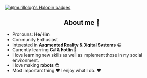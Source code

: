 [![@murillolog's Holopin badges](https://holopin.me/murillolog)](https://holopin.io/@murillolog)

<h2 align="center">About me 🧐 </h2>

- Pronouns: **He/Him**
- Community Enthusiast
- Interested in **Augmented Reality & Digital Systems** :grinning:
- Currently learning **C# & Kotlin** :star_struck:
- I love learning new skills as well as implement those in my social environment.
- I love making **robots** :sunglasses:
- Most important thing :heart: I enjoy what I do. :heart:

<!--## Más sobre mí :man:
Me desenvuelvo en áreas 
:purple_heart: Kind people are my kinda people

:100: Radical for Jesus

:star: Uniquely naive tho independent

:apple: Beginner mindset (**open to learning**)

:sparkles: Child at heart (**i see the world as magical**)


>*I love to race in where angels fear to tread. Committed to face fears & overcome them. In order to escape any feeling of being stuck, i often travel.*
>
<!--
**MurilloJam/MurilloJam** is a ✨ _special_ ✨ repository because its `README.md` (this file) appears on your GitHub profile.

Here are some ideas to get you started:

- 🔭 I’m currently working on ...
- 🌱 I’m currently learning ...
- 👯 I’m looking to collaborate on ...
- 🤔 I’m looking for help with ...
- 💬 Ask me about ...
- 📫 How to reach me: ...
- 😄 Pronouns: ...
- ⚡ Fun fact: ...
-->
